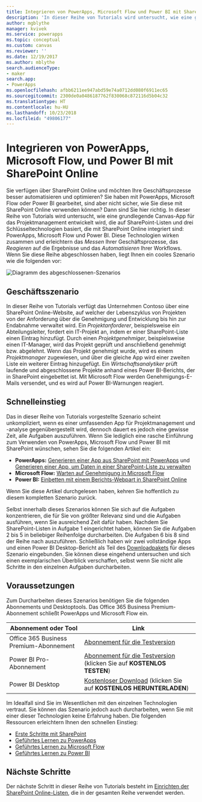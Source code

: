 ```yaml
---
title: Integrieren von PowerApps, Microsoft Flow und Power BI mit SharePoint Online (Einführung) | Microsoft-Dokumentation
description: 'In dieser Reihe von Tutorials wird untersucht, wie eine grundlegende Canvas-App für das Projektmanagement entwickelt wird, die auf SharePoint-Listen und drei Schlüsseltechnologien basiert, die mit SharePoint Online integriert sind: PowerApps, Microsoft Flow und Power BI.'
author: mgblythe
manager: kvivek
ms.service: powerapps
ms.topic: conceptual
ms.custom: canvas
ms.reviewer: ''
ms.date: 12/19/2017
ms.author: mblythe
search.audienceType:
- maker
search.app:
- PowerApps
ms.openlocfilehash: afbb6211ee947abd59e74a0712dd080f6911ec65
ms.sourcegitcommit: 2300de0a0486187762f830068c872116d5b04c32
ms.translationtype: HT
ms.contentlocale: hu-HU
ms.lasthandoff: 10/23/2018
ms.locfileid: "49806177"
---
```

# <a name="integrate-powerapps-microsoft-flow-and-power-bi-with-sharepoint-online"></a>Integrieren von PowerApps, Microsoft Flow, und Power BI mit SharePoint Online
Sie verfügen über SharePoint Online und möchten Ihre Geschäftsprozesse besser automatisieren und optimieren? Sie haben mit PowerApps, Microsoft Flow oder Power BI gearbeitet, sind aber nicht sicher, wie Sie diese mit SharePoint Online verwenden können? Dann sind Sie hier richtig. In dieser Reihe von Tutorials wird untersucht, wie eine grundlegende Canvas-App für das Projektmanagement entwickelt wird, die auf SharePoint-Listen und drei Schlüsseltechnologien basiert, die mit SharePoint Online integriert sind: PowerApps, Microsoft Flow und Power BI. Diese Technologien wirken zusammen und erleichtern das *Messen* Ihrer Geschäftsprozesse, das *Reagieren* auf die Ergebnisse und das *Automatisieren* Ihrer Workflows. Wenn Sie diese Reihe abgeschlossen haben, liegt Ihnen ein cooles Szenario wie die folgenden vor:

![Diagramm des abgeschlossenen-Szenarios](./media/sharepoint-scenario-intro/composite-with-background.png)

## <a name="business-scenario"></a>Geschäftsszenario
In dieser Reihe von Tutorials verfügt das Unternehmen Contoso über eine SharePoint Online-Website, auf welcher der Lebenszyklus von Projekten von der Anforderung über die Genehmigung und Entwicklung bis hin zur Endabnahme verwaltet wird. Ein *Projektanforderer*, beispielsweise ein Abteilungsleiter, fordert ein IT-Projekt an, indem er einer SharePoint-Liste einen Eintrag hinzufügt. Durch einen *Projektgenehmiger*, beispielsweise einen IT-Manager, wird das Projekt geprüft und anschließend genehmigt bzw. abgelehnt. Wenn das Projekt genehmigt wurde, wird es einem *Projektmanager* zugewiesen, und über die gleiche App wird einer zweiten Liste ein weiterer Eintrag hinzugefügt. Ein *Wirtschaftsanalytiker* prüft laufende und abgeschlossene Projekte anhand eines Power BI-Berichts, der in SharePoint eingebettet ist.  Mit Microsoft Flow werden Genehmigungs-E-Mails versendet, und es wird auf Power BI-Warnungen reagiert.

## <a name="getting-started-quickly"></a>Schnelleinstieg
Das in dieser Reihe von Tutorials vorgestellte Szenario scheint unkompliziert, wenn es einer umfassenden App für Projektmanagement und -analyse gegenübergestellt wird, dennoch dauert es jedoch eine gewisse Zeit, alle Aufgaben auszuführen. Wenn Sie lediglich eine rasche Einführung zum Verwenden von PowerApps, Microsoft Flow und Power BI mit SharePoint wünschen, sehen Sie die folgenden Artikel ein:

* **PowerApps:** [Generieren einer App aus SharePoint mit PowerApps](app-from-sharepoint.md#generate-an-app-from-within-sharepoint-online) und [Generieren einer App, um Daten in einer SharePoint-Liste zu verwalten](app-from-sharepoint.md)
* **Microsoft Flow:** [Warten auf Genehmigung in Microsoft Flow](https://docs.microsoft.com/flow/wait-for-approvals)
* **Power BI:** [Einbetten mit einem Berichts-Webpart in SharePoint Online](https://docs.microsoft.com/power-bi/service-embed-report-spo)

Wenn Sie diese Artikel durchgelesen haben, kehren Sie hoffentlich zu diesem kompletten Szenario zurück.

Selbst innerhalb dieses Szenarios können Sie sich auf die Aufgaben konzentrieren, die für Sie von größter Relevanz sind und die Aufgaben ausführen, wenn Sie ausreichend Zeit dafür haben. Nachdem Sie SharePoint-Listen in Aufgabe 1 eingerichtet haben, können Sie die Aufgaben 2 bis 5 in beliebiger Reihenfolge durcharbeiten. Die Aufgaben 6 bis 8 sind der Reihe nach auszuführen. Schließlich haben wir zwei vollständige Apps und einen Power BI Desktop-Bericht als Teil des [Downloadpakets](https://aka.ms/o4ia0f) für dieses Szenario eingebunden. Sie können diese eingehend untersuchen und sich einen exemplarischen Überblick verschaffen, selbst wenn Sie nicht alle Schritte in den einzelnen Aufgaben durcharbeiten.

## <a name="prerequisites"></a>Voraussetzungen
Zum Durcharbeiten dieses Szenarios benötigen Sie die folgenden Abonnements und Desktoptools. Das Office 365 Business Premium-Abonnement schließt PowerApps und Microsoft Flow ein.

| **Abonnement oder Tool** | **Link** |
| --- | --- |
| Office 365 Business Premium-Abonnement |[Abonnement für die Testversion](https://signup.microsoft.com/Signup?OfferId=467eab54-127b-42d3-b046-3844b860bebf&dl=O365_BUSINESS_PREMIUM&ali=1) |
| Power BI Pro-Abonnement |[Abonnement für die Testversion](https://powerbi.microsoft.com/get-started/) (klicken Sie auf **KOSTENLOS TESTEN**) |
| Power BI Desktop |[Kostenloser Download](https://powerbi.microsoft.com/get-started/) (klicken Sie auf **KOSTENLOS HERUNTERLADEN**) |

Im Idealfall sind Sie im Wesentlichen mit den einzelnen Technologien vertraut. Sie können das Szenario jedoch auch durcharbeiten, wenn Sie mit einer dieser Technologien keine Erfahrung haben. Die folgenden Ressourcen erleichtern Ihnen den schnellen Einstieg:

* [Erste Schritte mit SharePoint](https://support.office.com/article/Get-started-with-SharePoint-909ec2f0-05c8-4e92-8ad3-3f8b0b6cf261)
* [Geführtes Lernen zu PowerApps](../../guided-learning/index.md)
* [Geführtes Lernen zu Microsoft Flow](https://docs.microsoft.com/flow/guided-learning/)
* [Geführtes Lernen zu Power BI](https://docs.microsoft.com/power-bi/guided-learning/)

## <a name="next-steps"></a>Nächste Schritte
Der nächste Schritt in dieser Reihe von Tutorials besteht im [Einrichten der SharePoint Online-Listen](sharepoint-scenario-setup.md), die in der gesamten Reihe verwendet werden.

